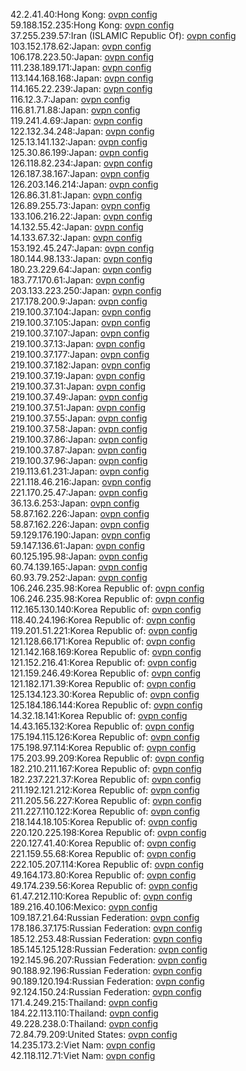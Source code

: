 42.2.41.40:Hong Kong: [ovpn config](vpn/42_2_41_40.ovpn)  
59.188.152.235:Hong Kong: [ovpn config](vpn/59_188_152_235.ovpn)  
37.255.239.57:Iran (ISLAMIC Republic Of): [ovpn config](vpn/37_255_239_57.ovpn)  
103.152.178.62:Japan: [ovpn config](vpn/103_152_178_62.ovpn)  
106.178.223.50:Japan: [ovpn config](vpn/106_178_223_50.ovpn)  
111.238.189.171:Japan: [ovpn config](vpn/111_238_189_171.ovpn)  
113.144.168.168:Japan: [ovpn config](vpn/113_144_168_168.ovpn)  
114.165.22.239:Japan: [ovpn config](vpn/114_165_22_239.ovpn)  
116.12.3.7:Japan: [ovpn config](vpn/116_12_3_7.ovpn)  
116.81.71.88:Japan: [ovpn config](vpn/116_81_71_88.ovpn)  
119.241.4.69:Japan: [ovpn config](vpn/119_241_4_69.ovpn)  
122.132.34.248:Japan: [ovpn config](vpn/122_132_34_248.ovpn)  
125.13.141.132:Japan: [ovpn config](vpn/125_13_141_132.ovpn)  
125.30.86.199:Japan: [ovpn config](vpn/125_30_86_199.ovpn)  
126.118.82.234:Japan: [ovpn config](vpn/126_118_82_234.ovpn)  
126.187.38.167:Japan: [ovpn config](vpn/126_187_38_167.ovpn)  
126.203.146.214:Japan: [ovpn config](vpn/126_203_146_214.ovpn)  
126.86.31.81:Japan: [ovpn config](vpn/126_86_31_81.ovpn)  
126.89.255.73:Japan: [ovpn config](vpn/126_89_255_73.ovpn)  
133.106.216.22:Japan: [ovpn config](vpn/133_106_216_22.ovpn)  
14.132.55.42:Japan: [ovpn config](vpn/14_132_55_42.ovpn)  
14.133.67.32:Japan: [ovpn config](vpn/14_133_67_32.ovpn)  
153.192.45.247:Japan: [ovpn config](vpn/153_192_45_247.ovpn)  
180.144.98.133:Japan: [ovpn config](vpn/180_144_98_133.ovpn)  
180.23.229.64:Japan: [ovpn config](vpn/180_23_229_64.ovpn)  
183.77.170.61:Japan: [ovpn config](vpn/183_77_170_61.ovpn)  
203.133.223.250:Japan: [ovpn config](vpn/203_133_223_250.ovpn)  
217.178.200.9:Japan: [ovpn config](vpn/217_178_200_9.ovpn)  
219.100.37.104:Japan: [ovpn config](vpn/219_100_37_104.ovpn)  
219.100.37.105:Japan: [ovpn config](vpn/219_100_37_105.ovpn)  
219.100.37.107:Japan: [ovpn config](vpn/219_100_37_107.ovpn)  
219.100.37.13:Japan: [ovpn config](vpn/219_100_37_13.ovpn)  
219.100.37.177:Japan: [ovpn config](vpn/219_100_37_177.ovpn)  
219.100.37.182:Japan: [ovpn config](vpn/219_100_37_182.ovpn)  
219.100.37.19:Japan: [ovpn config](vpn/219_100_37_19.ovpn)  
219.100.37.31:Japan: [ovpn config](vpn/219_100_37_31.ovpn)  
219.100.37.49:Japan: [ovpn config](vpn/219_100_37_49.ovpn)  
219.100.37.51:Japan: [ovpn config](vpn/219_100_37_51.ovpn)  
219.100.37.55:Japan: [ovpn config](vpn/219_100_37_55.ovpn)  
219.100.37.58:Japan: [ovpn config](vpn/219_100_37_58.ovpn)  
219.100.37.86:Japan: [ovpn config](vpn/219_100_37_86.ovpn)  
219.100.37.87:Japan: [ovpn config](vpn/219_100_37_87.ovpn)  
219.100.37.96:Japan: [ovpn config](vpn/219_100_37_96.ovpn)  
219.113.61.231:Japan: [ovpn config](vpn/219_113_61_231.ovpn)  
221.118.46.216:Japan: [ovpn config](vpn/221_118_46_216.ovpn)  
221.170.25.47:Japan: [ovpn config](vpn/221_170_25_47.ovpn)  
36.13.6.253:Japan: [ovpn config](vpn/36_13_6_253.ovpn)  
58.87.162.226:Japan: [ovpn config](vpn/58_87_162_226.ovpn)  
58.87.162.226:Japan: [ovpn config](vpn/58_87_162_226.ovpn)  
59.129.176.190:Japan: [ovpn config](vpn/59_129_176_190.ovpn)  
59.147.136.61:Japan: [ovpn config](vpn/59_147_136_61.ovpn)  
60.125.195.98:Japan: [ovpn config](vpn/60_125_195_98.ovpn)  
60.74.139.165:Japan: [ovpn config](vpn/60_74_139_165.ovpn)  
60.93.79.252:Japan: [ovpn config](vpn/60_93_79_252.ovpn)  
106.246.235.98:Korea Republic of: [ovpn config](vpn/106_246_235_98.ovpn)  
106.246.235.98:Korea Republic of: [ovpn config](vpn/106_246_235_98.ovpn)  
112.165.130.140:Korea Republic of: [ovpn config](vpn/112_165_130_140.ovpn)  
118.40.24.196:Korea Republic of: [ovpn config](vpn/118_40_24_196.ovpn)  
119.201.51.221:Korea Republic of: [ovpn config](vpn/119_201_51_221.ovpn)  
121.128.66.171:Korea Republic of: [ovpn config](vpn/121_128_66_171.ovpn)  
121.142.168.169:Korea Republic of: [ovpn config](vpn/121_142_168_169.ovpn)  
121.152.216.41:Korea Republic of: [ovpn config](vpn/121_152_216_41.ovpn)  
121.159.246.49:Korea Republic of: [ovpn config](vpn/121_159_246_49.ovpn)  
121.182.171.39:Korea Republic of: [ovpn config](vpn/121_182_171_39.ovpn)  
125.134.123.30:Korea Republic of: [ovpn config](vpn/125_134_123_30.ovpn)  
125.184.186.144:Korea Republic of: [ovpn config](vpn/125_184_186_144.ovpn)  
14.32.18.141:Korea Republic of: [ovpn config](vpn/14_32_18_141.ovpn)  
14.43.165.132:Korea Republic of: [ovpn config](vpn/14_43_165_132.ovpn)  
175.194.115.126:Korea Republic of: [ovpn config](vpn/175_194_115_126.ovpn)  
175.198.97.114:Korea Republic of: [ovpn config](vpn/175_198_97_114.ovpn)  
175.203.99.209:Korea Republic of: [ovpn config](vpn/175_203_99_209.ovpn)  
182.210.211.167:Korea Republic of: [ovpn config](vpn/182_210_211_167.ovpn)  
182.237.221.37:Korea Republic of: [ovpn config](vpn/182_237_221_37.ovpn)  
211.192.121.212:Korea Republic of: [ovpn config](vpn/211_192_121_212.ovpn)  
211.205.56.227:Korea Republic of: [ovpn config](vpn/211_205_56_227.ovpn)  
211.227.110.122:Korea Republic of: [ovpn config](vpn/211_227_110_122.ovpn)  
218.144.18.105:Korea Republic of: [ovpn config](vpn/218_144_18_105.ovpn)  
220.120.225.198:Korea Republic of: [ovpn config](vpn/220_120_225_198.ovpn)  
220.127.41.40:Korea Republic of: [ovpn config](vpn/220_127_41_40.ovpn)  
221.159.55.68:Korea Republic of: [ovpn config](vpn/221_159_55_68.ovpn)  
222.105.207.114:Korea Republic of: [ovpn config](vpn/222_105_207_114.ovpn)  
49.164.173.80:Korea Republic of: [ovpn config](vpn/49_164_173_80.ovpn)  
49.174.239.56:Korea Republic of: [ovpn config](vpn/49_174_239_56.ovpn)  
61.47.212.110:Korea Republic of: [ovpn config](vpn/61_47_212_110.ovpn)  
189.216.40.106:Mexico: [ovpn config](vpn/189_216_40_106.ovpn)  
109.187.21.64:Russian Federation: [ovpn config](vpn/109_187_21_64.ovpn)  
178.186.37.175:Russian Federation: [ovpn config](vpn/178_186_37_175.ovpn)  
185.12.253.48:Russian Federation: [ovpn config](vpn/185_12_253_48.ovpn)  
185.145.125.128:Russian Federation: [ovpn config](vpn/185_145_125_128.ovpn)  
192.145.96.207:Russian Federation: [ovpn config](vpn/192_145_96_207.ovpn)  
90.188.92.196:Russian Federation: [ovpn config](vpn/90_188_92_196.ovpn)  
90.189.120.194:Russian Federation: [ovpn config](vpn/90_189_120_194.ovpn)  
92.124.150.24:Russian Federation: [ovpn config](vpn/92_124_150_24.ovpn)  
171.4.249.215:Thailand: [ovpn config](vpn/171_4_249_215.ovpn)  
184.22.113.110:Thailand: [ovpn config](vpn/184_22_113_110.ovpn)  
49.228.238.0:Thailand: [ovpn config](vpn/49_228_238_0.ovpn)  
72.84.79.209:United States: [ovpn config](vpn/72_84_79_209.ovpn)  
14.235.173.2:Viet Nam: [ovpn config](vpn/14_235_173_2.ovpn)  
42.118.112.71:Viet Nam: [ovpn config](vpn/42_118_112_71.ovpn)  
